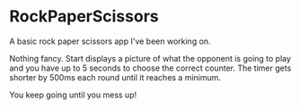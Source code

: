 # RockPaperScissors
A basic rock paper scissors app I've been working on.

Nothing fancy. Start displays a picture of what the opponent is going to play and you have up to 5 seconds
to choose the correct counter. The timer gets shorter by 500ms each round until it reaches a minimum.

You keep going until you mess up!

